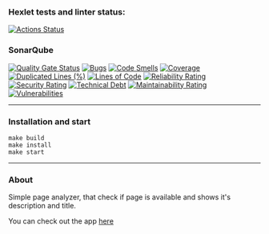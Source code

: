 ### Hexlet tests and linter status:
[![Actions Status](https://github.com/UselessHumster/python-project-83/actions/workflows/hexlet-check.yml/badge.svg)](https://github.com/UselessHumster/python-project-83/actions)

### SonarQube
[![Quality Gate Status](https://sonarcloud.io/api/project_badges/measure?project=UselessHumster_python-project-83&metric=alert_status)](https://sonarcloud.io/summary/new_code?id=UselessHumster_python-project-83)
[![Bugs](https://sonarcloud.io/api/project_badges/measure?project=UselessHumster_python-project-83&metric=bugs)](https://sonarcloud.io/summary/new_code?id=UselessHumster_python-project-83)
[![Code Smells](https://sonarcloud.io/api/project_badges/measure?project=UselessHumster_python-project-83&metric=code_smells)](https://sonarcloud.io/summary/new_code?id=UselessHumster_python-project-83)
[![Coverage](https://sonarcloud.io/api/project_badges/measure?project=UselessHumster_python-project-83&metric=coverage)](https://sonarcloud.io/summary/new_code?id=UselessHumster_python-project-83)
[![Duplicated Lines (%)](https://sonarcloud.io/api/project_badges/measure?project=UselessHumster_python-project-83&metric=duplicated_lines_density)](https://sonarcloud.io/summary/new_code?id=UselessHumster_python-project-83)
[![Lines of Code](https://sonarcloud.io/api/project_badges/measure?project=UselessHumster_python-project-83&metric=ncloc)](https://sonarcloud.io/summary/new_code?id=UselessHumster_python-project-83)
[![Reliability Rating](https://sonarcloud.io/api/project_badges/measure?project=UselessHumster_python-project-83&metric=reliability_rating)](https://sonarcloud.io/summary/new_code?id=UselessHumster_python-project-83)
[![Security Rating](https://sonarcloud.io/api/project_badges/measure?project=UselessHumster_python-project-83&metric=security_rating)](https://sonarcloud.io/summary/new_code?id=UselessHumster_python-project-83)
[![Technical Debt](https://sonarcloud.io/api/project_badges/measure?project=UselessHumster_python-project-83&metric=sqale_index)](https://sonarcloud.io/summary/new_code?id=UselessHumster_python-project-83)
[![Maintainability Rating](https://sonarcloud.io/api/project_badges/measure?project=UselessHumster_python-project-83&metric=sqale_rating)](https://sonarcloud.io/summary/new_code?id=UselessHumster_python-project-83)
[![Vulnerabilities](https://sonarcloud.io/api/project_badges/measure?project=UselessHumster_python-project-83&metric=vulnerabilities)](https://sonarcloud.io/summary/new_code?id=UselessHumster_python-project-83)


---
### Installation and start
```commandline
make build
make install
make start
```


---
### About
Simple page analyzer, that check if page is available and shows it's description and title.


You can check out the app [here](https://python-project-83-fgro.onrender.com/)